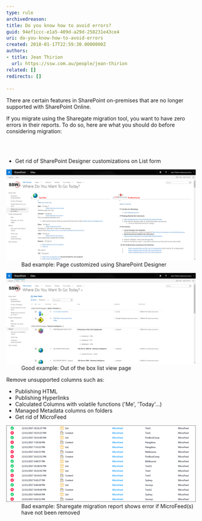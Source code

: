 ```yaml
---
type: rule
archivedreason: 
title: Do you know how to avoid errors?
guid: 94ef1ccc-e1a5-409d-a29d-258231e43ce4
uri: do-you-know-how-to-avoid-errors
created: 2018-01-17T22:59:30.0000000Z
authors:
- title: Jean Thirion
  url: https://ssw.com.au/people/jean-thirion
related: []
redirects: []

---
```



<p>There are certain features in SharePoint on-premises that are no longer supported with SharePoint Online. </p><p>If you migrate using the Sharegate migration tool, you want to have zero errors in their reports. To do so, here are what you should do before considering migration: <br></p>
<br><excerpt class='endintro'></excerpt><br>
<ul><li>Get rid of SharePoint Designer customizations on List form<br></li></ul><dl class="badImage"><dt><img src="avoid-errors-sp-migration1.png" alt="avoid-errors-sp-migration1.png" style="width:750px;" /></dt><dd>Bad example: Page customized using SharePoint Designer</dd></dl><dl class="goodImage"><dt><img src="avoid-errors-sp-migration2.png" alt="avoid-errors-sp-migration2.png" style="width:750px;" />
 </dt><dd>Good example: Out of the box list view page</dd></dl><p>Remove unsupported columns such as:</p><ul><li>Publishing HTML</li><li>Publishing Hyperlinks</li><li>Calculated Columns with volatile functions ('Me', 'Today'…)</li><li>Managed Metadata columns on folders</li><li>Get rid of MicroFeed<br></li></ul><dl class="badImage"><dt><img src="avoid-errors-sp-migration3.png" alt="avoid-errors-sp-migration3.png" style="width:750px;" />
   </dt><dd>Bad example: Sharegate migration report shows error if MicroFeed(s) have not been removed​<br></dd></dl>



